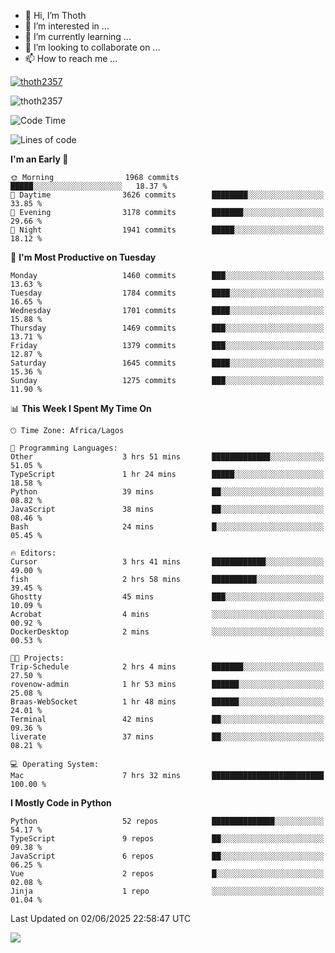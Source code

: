 <!---
thoth2357/thoth2357 is a ✨ special ✨ repository because its `README.md` (this file) appears on your GitHub profile.
You can click the Preview link to take a look at your changes.
--->

- 👋 Hi, I’m Thoth
- 👀 I’m interested in ...
- 🌱 I’m currently learning ...
- 💞️ I’m looking to collaborate on ...
- 📫 How to reach me ...


<p align="left"> <a href="https://github.com/ryo-ma/github-profile-trophy"><img src="https://github-profile-trophy.vercel.app/?username=thoth2357&theme=gruvbox&no-bg=true&no-frame=false&title=MultiLanguage,Commits,Repositories,Stars,Followers,PullRequest,Reviews,Issues" alt="thoth2357" /></a> </p>

<p align="left"> <img src="https://komarev.com/ghpvc/?username=thoth2357&label=Profile%20views&color=0e75b6&style=flat" alt="thoth2357" /> </p>

<!--START_SECTION:waka-->
![Code Time](http://img.shields.io/badge/Code%20Time-3%2C437%20hrs%2040%20mins-blue)

![Lines of code](https://img.shields.io/badge/From%20Hello%20World%20I%27ve%20Written-31.2%20million%20lines%20of%20code-blue)

**I'm an Early 🐤** 

```text
🌞 Morning                1968 commits        █████░░░░░░░░░░░░░░░░░░░░   18.37 % 
🌆 Daytime                3626 commits        ████████░░░░░░░░░░░░░░░░░   33.85 % 
🌃 Evening                3178 commits        ███████░░░░░░░░░░░░░░░░░░   29.66 % 
🌙 Night                  1941 commits        █████░░░░░░░░░░░░░░░░░░░░   18.12 % 
```
📅 **I'm Most Productive on Tuesday** 

```text
Monday                   1460 commits        ███░░░░░░░░░░░░░░░░░░░░░░   13.63 % 
Tuesday                  1784 commits        ████░░░░░░░░░░░░░░░░░░░░░   16.65 % 
Wednesday                1701 commits        ████░░░░░░░░░░░░░░░░░░░░░   15.88 % 
Thursday                 1469 commits        ███░░░░░░░░░░░░░░░░░░░░░░   13.71 % 
Friday                   1379 commits        ███░░░░░░░░░░░░░░░░░░░░░░   12.87 % 
Saturday                 1645 commits        ████░░░░░░░░░░░░░░░░░░░░░   15.36 % 
Sunday                   1275 commits        ███░░░░░░░░░░░░░░░░░░░░░░   11.90 % 
```


📊 **This Week I Spent My Time On** 

```text
🕑︎ Time Zone: Africa/Lagos

💬 Programming Languages: 
Other                    3 hrs 51 mins       █████████████░░░░░░░░░░░░   51.05 % 
TypeScript               1 hr 24 mins        █████░░░░░░░░░░░░░░░░░░░░   18.58 % 
Python                   39 mins             ██░░░░░░░░░░░░░░░░░░░░░░░   08.82 % 
JavaScript               38 mins             ██░░░░░░░░░░░░░░░░░░░░░░░   08.46 % 
Bash                     24 mins             █░░░░░░░░░░░░░░░░░░░░░░░░   05.45 % 

🔥 Editors: 
Cursor                   3 hrs 41 mins       ████████████░░░░░░░░░░░░░   49.00 % 
fish                     2 hrs 58 mins       ██████████░░░░░░░░░░░░░░░   39.45 % 
Ghostty                  45 mins             ███░░░░░░░░░░░░░░░░░░░░░░   10.09 % 
Acrobat                  4 mins              ░░░░░░░░░░░░░░░░░░░░░░░░░   00.92 % 
DockerDesktop            2 mins              ░░░░░░░░░░░░░░░░░░░░░░░░░   00.53 % 

🐱‍💻 Projects: 
Trip-Schedule            2 hrs 4 mins        ███████░░░░░░░░░░░░░░░░░░   27.50 % 
rovenow-admin            1 hr 53 mins        ██████░░░░░░░░░░░░░░░░░░░   25.08 % 
Braas-WebSocket          1 hr 48 mins        ██████░░░░░░░░░░░░░░░░░░░   24.01 % 
Terminal                 42 mins             ██░░░░░░░░░░░░░░░░░░░░░░░   09.36 % 
liverate                 37 mins             ██░░░░░░░░░░░░░░░░░░░░░░░   08.21 % 

💻 Operating System: 
Mac                      7 hrs 32 mins       █████████████████████████   100.00 % 
```

**I Mostly Code in Python** 

```text
Python                   52 repos            ██████████████░░░░░░░░░░░   54.17 % 
TypeScript               9 repos             ██░░░░░░░░░░░░░░░░░░░░░░░   09.38 % 
JavaScript               6 repos             ██░░░░░░░░░░░░░░░░░░░░░░░   06.25 % 
Vue                      2 repos             █░░░░░░░░░░░░░░░░░░░░░░░░   02.08 % 
Jinja                    1 repo              ░░░░░░░░░░░░░░░░░░░░░░░░░   01.04 % 
```




 Last Updated on 02/06/2025 22:58:47 UTC
<!--END_SECTION:waka-->
<!--![](http://github-profile-summary-cards.vercel.app/api/cards/profile-details?username=thoth2357&theme=2077)

![](http://github-profile-summary-cards.vercel.app/api/cards/stats?username=thoth2357&theme=2077)![](http://github-profile-summary-cards.vercel.app/api/cards/productive-time?username=thoth2357&theme=2077&utcOffset=8) -->
<img src="https://t.bkit.co/w_6789c39040b80.gif" />
